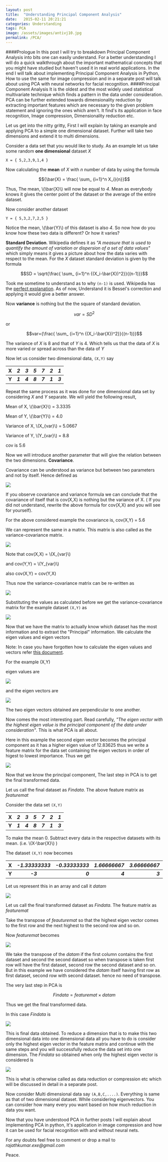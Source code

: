 ```yaml
---
layout: post
title:  "Understanding Principal Component Analysis"
date:   2015-02-11 20:21:21
categories: Understanding
tags: PCA
image: /assets/images/antivj10.jpg
permalink: /PCA/
---
```


####Prologue
In this post I will try to breakdown Principal Component Analysis into bits one can easily understand. For a better understanding I will do a quick walkthrough about the important mathematical concepts that you might have studied but haven't used it in real world applications. In the end I will talk about implementing Principal Component Analysis in Python, How to use the same for image compression and in a separate post will talk about using PCA with neural networks for facial recognition.
####Principal Component Analysis
It is the oldest and the most widely used statistical multivariate technique which finds a pattern in the data under consideration. PCA can be further extended towards dimensionality reduction by extracting important features which are necessary to the given problem statement and ignoring the ones which aren't. It find's its application in face recognition, Image compression, Dimensionality reduction etc.

Let us get into the nitty gritty, First I will explain by taking an example and applying PCA to a simple one dimensional dataset. Further will take two dimensions and extend it to multi dimensions.

Consider a data set that you would like to study. As an example let us take some random **one dimensional** dataset _X_
		
	X = { 5,2,3,9,1,4 }

Now calculating the **mean** of _X_ with _n_ number of data by using the formula

$${\bar{X} = \frac{ \sum_ {i=1}^n X_i}{n}}$$

Thus, The mean, \\(\bar{X}\\) will now be equal to _4_. Mean as everybody knows it gives the center point of the dataset or the average of the entire dataset.

Now consider another dataset 

	Y = { 5,3,2,7,2,5 }

Notice the mean, \\(\bar{Y}\\) of this dataset is also _4_. So now how do you know how these two data is different? Or how it varies?

**Standard Deviation**. Wikipedia defines it as _"A measure that is used to quantify the amount of variation or dispersion of a set of data values"_ which simply means it gives a picture about how the data varies with respect to the mean. For the _X_ dataset standard deviation is given by the formula

$$SD = \sqrt{\frac{ \sum_ {i=1}^n {(X_i-\bar{X})^2}}{(n-1)}}$$

Took me sometime to understand as to why `(n-1)` is used. Wikipedia has the [perfect explanation](https://en.wikipedia.org/wiki/Standard_deviation). As of now, Understand it is Bessel's correction and applying it would give a better answer.

Now **variance** is nothing but the the square of standard deviation.

$$var = SD^2$$

or

$$var={\frac{ \sum_ {i=1}^n {(X_i-\bar{X})^2}}{(n-1)}}$$

The variance of _X_ is 8 and that of _Y_ is 4. Which tells us that the data of _X_ is more varied or spread across than the data of _Y_

Now let us consider two dimensional data, `(X,Y)` say

| X | _2_ | _3_ | _5_ | _7_ | _2_ | _1_ |
|---|:--:|--:| --:| --:| --:| --:|
| **Y** | _**1**_ | _**4**_ | _**8**_ | _**7**_ | _**1**_ | _**3**_ |

Repeat the same process as it was done for one dimensional data set by considering _X_ and _Y_ separate.
We will yield the following result,

Mean of X,		\\(\bar{X}\\) = 3.3335

Mean of Y,		\\(\bar{Y}\\) = 4.0

Variance of X,		\\(X_{var}\\) = 5.0667

Variance of Y,		\\(Y_{var}\\) = 8.8

cov is 5.6

Now we will introduce another parameter that will give the relation between the two dimensions. **Covariance**.

Covariance can be understood as variance but between two parameters and not by itself. Hence defined as

![](http://rogercortesi.com/eqn/tempimagedir/eqn5314.png)

If you observe covariance and variance formula we can conclude that the covariance of itself that is cov(X,X) is nothing but the variance of X. ( If you did not understand, rewrite the above formula for cov(X,X) and you will see for yourself).

For the above considered example the covariance is, cov(X,Y) = 5.6

We can represent the same in a matrix. This matrix is also called as the variance-covariance matrix.

![](http://rogercortesi.com/eqn/tempimagedir/eqn7066.png)

Note that cov(X,X) = \\(X_{var}\\)

and cov(Y,Y) = \\(Y_{var}\\)

also cov(X,Y) = cov(Y,X)

Thus now the variance-covariance matrix can be re-written as

![](http://rogercortesi.com/eqn/tempimagedir/eqn1128.png)

Substituting the values as calculated before we get the variance-covariance matrix for the example dataset `(X,Y)` as

![](http://rogercortesi.com/eqn/tempimagedir/eqn6731.png)


Now that we have the matrix to actually know which dataset has the most information and to extraxt the "Principal" information. We calculate the eigen values and eigen vectors

Note: In case you have forgotten how to calculate the eigen values and vectors refer [this document](https://www.scss.tcd.ie/Rozenn.Dahyot/CS1BA1/SolutionEigen.pdf).

For the example (X,Y)

eigen values are

![](http://rogercortesi.com/eqn/tempimagedir/eqn3402.png)

and the eigen vectors are

![](http://rogercortesi.com/eqn/tempimagedir/eqn2225.png)

The two eigen vectors obtained are perpendicular to one another.

Now comes the most interesting part. Read carefully, _"The eigen vector with the highest eigen value is the principal component of the data under consideration"_. This is what PCA is all about.

Here in this example the second eigen vector becomes the principal component as it has a higher eigen value of 12.83625 thus we write a feature matrix for the data set containing the eigen vectors in order of higest to lowest importance. Thus we get

![](http://rogercortesi.com/eqn/tempimagedir/eqn8989.png)

Now that we know the principal component, The last step in PCA is to get the final transformed data.

Let us call the final dataset as _Findata_. The above feature matrix as _featuremat_

Consider the data set `(X,Y)`

| X | _2_ | _3_ | _5_ | _7_ | _2_ | _1_ |
|---|:--:|--:| --:| --:| --:| --:|
| **Y** | _**1**_ | _**4**_ | _**8**_ | _**7**_ | _**1**_ | _**3**_ |

To make the mean 0. Subtract every data in the respective datasets with its mean. (i.e. \\(X-\bar{X}\\) )

The dataset `(X,Y)` now becomes

| X | _-1.33333333_ | _-0.33333333_ |  _1.66666667_ | _3.66666667_ | _-1.33333333_ | _-2.33333333_ |
|---|:--:|--:| --:| --:| --:| --:|
| **Y** | _**-3**_ | _**0**_ | _**4**_ | _**3**_ | _**-3**_ | _**-1**_ |

Let us represent this in an array and call it _datam_

![](http://rogercortesi.com/eqn/tempimagedir/eqn3421.png)

Let us call the final transformed dataset as _Findata_. The feature matrix as _featuremat_

Take the transpose of _feauturemat_ so that the highest eigen vector comes to the first row and the next highest to the second row and so on.

Now _featuremat_ becomes

![](http://rogercortesi.com/eqn/tempimagedir/eqn8989.png)

We take the transpose of the _datam_ if the first column contains the first dataset and second the second dataset so when transpose is taken first row will have the first dataset, second row the second dataset and so on. But in this example we have considered the _datam_ itself having first row as first dataset, second row with second dataset. hence no need of transpose.

The very last step in PCA is

$$Findata = featuremat \times datam$$

Thus we get the final transformed data.

In this case _Findata_ is

![](http://rogercortesi.com/eqn/tempimagedir/eqn7388.png)

This is final data obtained. To reduce a dimension that is to make this two dimensional data into one dimensional data all you have to do is consider only the highest eigen vector in the feature matrix and continue with the same steps and you will successfully reduce the data set into one dimension. The _Findata_ so obtained when only the highest eigen vector is considered is

![](http://rogercortesi.com/eqn/tempimagedir/eqn2622.png)


This is what is otherwise called as data reduction or compression etc which will be discussed in detail in a separate post.

Now consider Multi dimensional data say `(A,B,C,....)`. Everything is same as that of two dimensional dataset. While considering eigenvectors. You can consider how many every you want based on how much reduction in data you want.

Now that you have understood PCA in further posts I will explain about implementing PCA in python, It's application in image compression and how it can be used for facial recognition with and without neural nets.

For any doubts feel free to comment or drop a mail to _rajathkumar.exe@gmail.com_ 

Peace.



 

